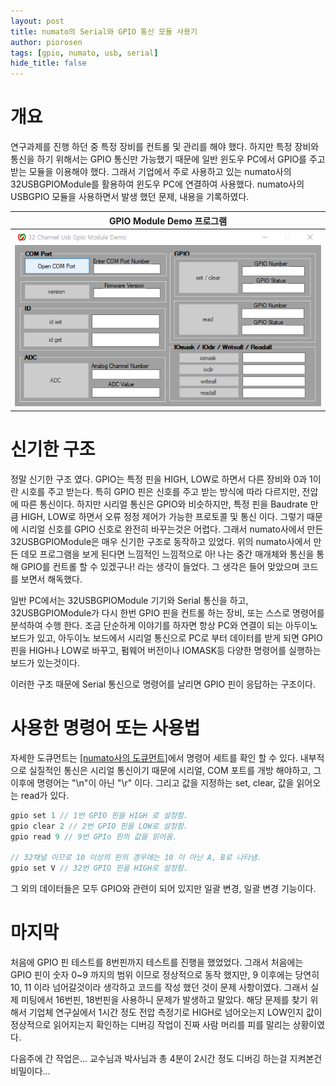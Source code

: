 ```yaml
---
layout: post
title: numato의 Serial와 GPIO 통신 모듈 사용기
author: piorosen
tags: [gpio, numato, usb, serial]
hide_title: false
---
```


# 개요
연구과제를 진행 하던 중 특정 장비를 컨트롤 및 관리를 해야 했다. 하지만 특정 장비와 통신을 하기 위해서는 GPIO 통신만 가능했기 때문에 일반 윈도우 PC에서 GPIO를 주고 받는 모듈을 이용해야 했다. 
그래서 기업에서 주로 사용하고 있는 numato사의 32USBGPIOModule를 활용하여 윈도우 PC에 연결하여 사용했다. numato사의 USBGPIO 모듈을 사용하면서 발생 했던 문제, 내용을 기록하였다.

|GPIO Module Demo 프로그램|
|:---:|
|![GPIO 이미지](/assets/img/post/2022-05-13-gpio-demo.PNG)|

# 신기한 구조

정말 신기한 구조 였다. GPIO는 특정 핀을 HIGH, LOW로 하면서 다른 장비와 0과 1이란 시호를 주고 받는다. 특히 GPIO 핀은 신호를 주고 받는 방식에 따라 다르지만, 전압에 따른 통신이다. 하지만 시리얼 통신은 GPIO와 비슷하지만, 특정 핀을 Baudrate 만큼 HIGH, LOW로 하면서 오류 정정 제어가 가능한 프로토콜 및 통신 이다. 그렇기 때문에 시리얼 신호를 GPIO 신호로 완전히 바꾸는것은 어렵다. 그래서 numato사에서 만든 32USBGPIOModule은 매우 신기한 구조로 동작하고 있었다. 위의 numato사에서 만든 데모 프로그램을 보게 된다면 느낌적인 느낌적으로 아! 나는 중간 매개체와 통신을 통해 GPIO를 컨트롤 할 수 있겠구나! 라는 생각이 들었다. 그 생각은 들어 맞았으며 코드를 보면서 해독했다.

일반 PC에서는 32USBGPIOModule 기기와 Serial 통신을 하고, 32USBGPIOModule가 다시 한번 GPIO 핀을 컨트롤 하는 장비, 또는 스스로 명령어를 분석하여 수행 한다. 조금 단순하게 이야기를 하자면 항상 PC와 연결이 되는 아두이노 보드가 있고, 아두이노 보드에서 시리얼 통신으로 PC로 부터 데이터를 받게 되면 GPIO 핀을 HIGH나 LOW로 바꾸고, 펌웨어 버전이나 IOMASK등 다양한 명령어를 실행하는 보드가 있는것이다.

이러한 구조 때문에 Serial 통신으로 명령어를 날리면 GPIO 핀이 응답하는 구조이다.

# 사용한 명령어 또는 사용법

자세한 도큐먼트는 [[numato사의 도큐먼트]](https://numato.com/docs/32-channel-usb-gpio-module-with-analog-inputs/#the-commands-set-2)에서 명령어 세트를 확인 할 수 있다.
내부적으로 실질적인 통신은 시리얼 통신이기 때문에 시리얼, COM 포트를 개방 해야하고, 그 이후에 명령어는 "\n"이 아닌 "\r" 이다. 그리고 값을 지정하는 set, clear, 값을 읽어오는 read가 있다.

```cpp
gpio set 1 // 1번 GPIO 핀을 HIGH 로 설정함.
gpio clear 2 // 2번 GPIO 핀을 LOW로 설정함.
gpio read 9 // 9번 GPIo 핀의 값을 읽어옴.

// 32채널 이므로 10 이상의 핀의 경우에는 10 이 아닌 A, B로 나타냄.
gpio set V // 32번 GPIO 핀을 HIGH로 설정함.
```

그 외의 데이터들은 모두 GPIO와 관련이 되어 있지만 일괄 변경, 일괄 변경 기능이다. 

# 마지막

처음에 GPIO 핀 테스트를 8번핀까지 테스트를 진행을 했었었다. 그래서 처음에는 GPIO 핀이 숫자 0~9 까지의 범위 이므로 정상적으로 동작 했지만, 9 이후에는 당연히 10, 11 이라 넘어갈것이라 생각하고 코드를 작성 했던 것이 문제 사항이였다. 그래서 실제 미팅에서 16번핀, 18번핀을 사용하니 문제가 발생하고 말았다. 해당 문제를 찾기 위해서 기업체 연구실에서 1시간 정도 전압 측정기로 HIGH로 넘어오는지 LOW인지 값이 정상적으로 읽어지는지 확인하는 디버깅 작업이 진짜 사람 머리를 피를 말리는 상황이였다.

다음주에 간 작업은... 교수님과 박사님과 총 4분이 2시간 정도 디버깅 하는걸 지켜본건 비밀이다...
